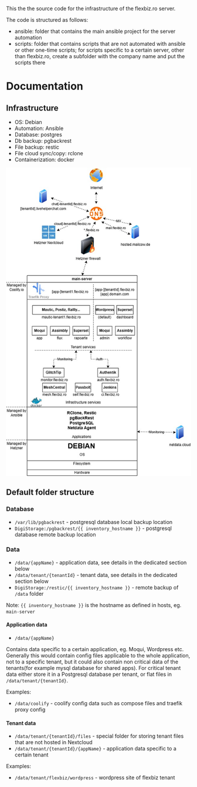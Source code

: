This the the source code for the infrastructure of the flexbiz.ro server.

The code is structured as follows:
- ansible: folder that contains the main ansible project for the server automation
- scripts: folder that contains scripts that are not automated with ansible or other one-time scripts; for scripts specific to a certain server, other than flexbiz.ro, create a subfolder with the company name and put the scripts there

# Documentation
## Infrastructure

- OS: Debian
- Automation: Ansible
- Database: postgres
- Db backup: pgbackrest
- File backup: restic
- File cloud sync/copy: rclone
- Containerization: docker

![infrastructure](infrastructure_v3.jpg)

## Default folder structure

### Database

- `/var/lib/pgbackrest` - postgresql database local backup location
- `DigiStorage:/pgbackrest/{{ inventory_hostname }}` - postgresql database remote backup location

### Data

- `/data/{appName}` - application data, see details in the dedicated section below
- `/data/tenant/{tenantId}` - tenant data, see details in the dedicated section below
- `DigiStorage:/restic/{{ inventory_hostname }}` - remote backup of `/data` folder

Note: `{{ inventory_hostname }}` is the hostname as defined in hosts, eg. `main-server`

#### Application data

- `/data/{appName}`

Contains data specific to a certain application, eg. Moqui, Wordpress etc. 
Generally this would contain config files applicable to the whole application, not to a 
specific tenant, but it could also contain non critical data of the tenants(for example 
mysql database for shared apps).
For critical tenant data either store it in a Postgresql database per tenant, or flat files 
in `/data/tenant/{tenantId}`.

Examples:
- `/data/coolify` - coolify config data such as compose files and traefik proxy config

#### Tenant data

- `/data/tenant/{tenantId}/files` - special folder for storing tenant files that are not hosted in Nextcloud
- `/data/tenant/{tenantId}/{appName}` - application data specific to a certain tenant

Examples:
- `/data/tenant/flexbiz/wordpress` - wordpress site of flexbiz tenant